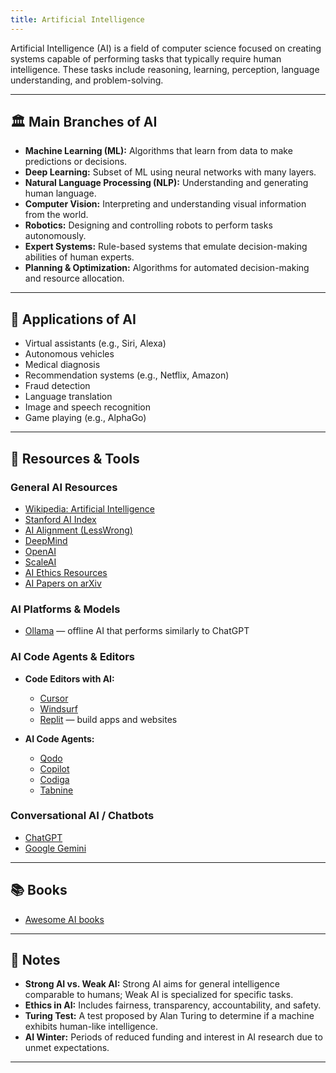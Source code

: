 ```yaml
---
title: Artificial Intelligence
---
```


Artificial Intelligence (AI) is a field of computer science focused on creating systems capable of performing tasks that typically require human intelligence. These tasks include reasoning, learning, perception, language understanding, and problem-solving.

---

## 🏛️ Main Branches of AI

- **Machine Learning (ML):** Algorithms that learn from data to make predictions or decisions.
- **Deep Learning:** Subset of ML using neural networks with many layers.
- **Natural Language Processing (NLP):** Understanding and generating human language.
- **Computer Vision:** Interpreting and understanding visual information from the world.
- **Robotics:** Designing and controlling robots to perform tasks autonomously.
- **Expert Systems:** Rule-based systems that emulate decision-making abilities of human experts.
- **Planning & Optimization:** Algorithms for automated decision-making and resource allocation.

---

## 🧠 Applications of AI

- Virtual assistants (e.g., Siri, Alexa)
- Autonomous vehicles
- Medical diagnosis
- Recommendation systems (e.g., Netflix, Amazon)
- Fraud detection
- Language translation
- Image and speech recognition
- Game playing (e.g., AlphaGo)

---

## 🔗 Resources & Tools

### General AI Resources

- [Wikipedia: Artificial Intelligence](https://en.wikipedia.org/wiki/Artificial_intelligence)
- [Stanford AI Index](https://aiindex.stanford.edu/)
- [AI Alignment (LessWrong)](https://www.lesswrong.com/tag/ai-alignment)
- [DeepMind](https://deepmind.com/)
- [OpenAI](https://openai.com/)
- [ScaleAI](https://scale.com/)
- [AI Ethics Resources](https://aiethicslab.com/)
- [AI Papers on arXiv](https://arxiv.org/list/cs.AI/recent)

### AI Platforms & Models

- [Ollama](https://ollama.com/) — offline AI that performs similarly to ChatGPT

### AI Code Agents & Editors

- **Code Editors with AI:**
  - [Cursor](https://www.cursor.com/en)
  - [Windsurf](https://windsurf.com/)
  - [Replit](https://replit.com/) — build apps and websites

- **AI Code Agents:**
  - [Qodo](https://www.qodo.ai/)
  - [Copilot](https://copilot.microsoft.com/)
  - [Codiga](https://www.codiga.io/)
  - [Tabnine](https://www.tabnine.com/)

### Conversational AI / Chatbots

- [ChatGPT](https://chatgpt.com/)
- [Google Gemini](https://gemini.google.com/app)

---

## 📚 Books

- [Awesome AI books](https://github.com/zslucky/awesome-AI-books)

---

## 📝 Notes

- **Strong AI vs. Weak AI:** Strong AI aims for general intelligence comparable to humans; Weak AI is specialized for specific tasks.
- **Ethics in AI:** Includes fairness, transparency, accountability, and safety.
- **Turing Test:** A test proposed by Alan Turing to determine if a machine exhibits human-like intelligence.
- **AI Winter:** Periods of reduced funding and interest in AI research due to unmet expectations.

---
